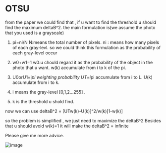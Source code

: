 # OTSU
from the paper we could find that , if u want to find the threshold u should find the maximum deltaB^2.
the main formulation is(we assume the photo that you used is a grayscale)
1.   pi=ni/N       N:means the total number of pixels. 
                   ni : means how many pixels of each gray-levl.
                   so we could think this formulation as the probability of each gray-level occur



2.   w0+w1=1       w0:u chould regard it as the probability of the object in the photo that u want.
     w(k)          accumulate from i to k of the pi.



3.   U0orU1=i*pi    weighting probability 
     UT=i*pi       accumulate from i to L.
     U(k)          accumulate from i to k.
     
     
     
4.  i means the gray-level [0,1,2...255] .


5.  k is the threshold u shold find.



now we can use deltaB^2 = [UTw(k)-U(k)]^2/w(k)[1-w(k)]

so the problem is simplified , we just need to maximize the deltaB^2
Besides that u should avoid w(k)=1 it will make the deltaB^2 = infinite



Please give me more advice.


![image](https://github.com/tinghsienchin/OTSU/blob/master/2773BFA3-424D-4557-86B8-D7473A3F8465.png)
